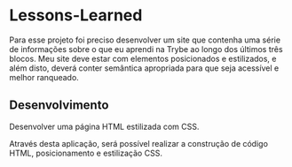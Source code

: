 # Lessons-Learned

Para esse projeto foi preciso desenvolver um site que contenha uma série de informações sobre o que eu aprendi na Trybe ao longo dos últimos três blocos. 
Meu site deve estar com elementos posicionados e estilizados, e além disto, deverá conter semântica apropriada para que seja acessível e melhor ranqueado.



## Desenvolvimento

Desenvolver uma página HTML estilizada com CSS.

Através desta aplicação, será possível realizar a construção de código HTML, posicionamento e estilização CSS.
